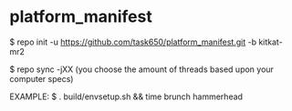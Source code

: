 platform_manifest
=================

$ repo init -u https://github.com/task650/platform_manifest.git -b kitkat-mr2

$ repo sync -jXX (you choose the amount of threads based upon your computer specs)

EXAMPLE:
$ . build/envsetup.sh && time brunch hammerhead
